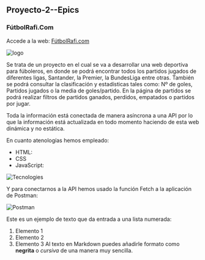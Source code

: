 ## Proyecto-2--Epics

### FútbolRafi.Com

Accede a la web: [FútbolRafi.com](https://futbolrafi.netlify.app/home)

<img src="Imagenes/FútbolRafi.jpg" alt="logo">

Se trata de un proyecto en el cual se va a desarrollar una web deportiva para fúboleros, en donde se podrá encontrar todos los partidos jugados de diferentes ligas, Santander, la Premier, la BundesLiga entre otras. También se podrá consultar la clasificación y estadísticas tales como: Nº de goles, Partidos jugados o la media de goles/partido.
En la página de partidos se podrá realizar filtros de partidos ganados, perdidos, empatados o partidos por jugar.

Toda la información está conectada de manera asíncrona a una API por lo que la información está actualizada en todo momento haciendo de esta web dinámica y no estática.

En cuanto atenologías hemos empleado: 

- HTML:
- CSS
- JavaScript:

![Tecnologies](https://user-images.githubusercontent.com/96442220/153618938-50bd2647-cb80-4386-b1c1-49b35960a3f0.jpg)

Y para conectarnos a la API hemos usado la función Fetch a la aplicación de Postman:

![Postman](https://user-images.githubusercontent.com/96442220/153619303-7a38da86-a336-42d2-9a1f-98bc72d24442.jpg)



Este es un ejemplo de texto que da entrada a una lista numerada:
1. Elemento 1
2. Elemento 2
3. Elemento 3
Al texto en Markdown puedes añadirle formato como **negrita** o *cursiva* de una manera muy sencilla.
